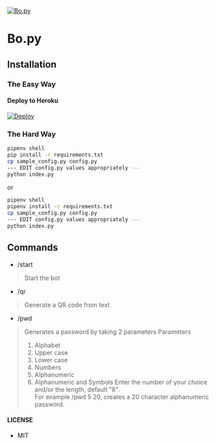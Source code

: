 [![Bo.py](https://i.imgur.com/yOETyd7.png)](https://github.com/TaprisSugarbell/Bo.py)
# Bo.py

## Installation

### The Easy Way

#### Deploy to Heroku
[![Deploy](https://www.herokucdn.com/deploy/button.svg)](https://heroku.com/deploy?template=https://github.com/TaprisSugarbell/Bo.py)

### The Hard Way

```sh
pipenv shell
pip install -r requirements.txt
cp sample_config.py config.py
--- EDIT config.py values appropriately ---
python index.py
```

or

```sh
pipenv shell
pipenv install -r requirements.txt
cp sample_config.py config.py
--- EDIT config.py values appropriately ---
python index.py
```

## Commands
- /start

> Start the bot

- /qr

> Generate a QR code from text

- /pwd

> Generates a password by taking 2 parameters
> Parameters
> 1. Alphabet
> 2. Upper case
> 3. Lower case
> 4. Numbers
> 5. Alphanumeric
> 6. Alphanumeric and Symbols
> Enter the number of your choice and/or the length, default "8".  
> For example /pwd 5 20, creates a 20 character alphanumeric password.

#### LICENSE
- MIT



